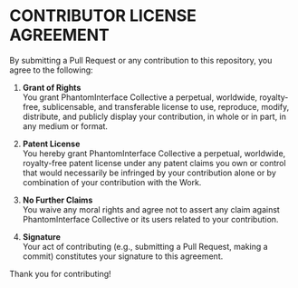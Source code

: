 # CONTRIBUTOR LICENSE AGREEMENT  

By submitting a Pull Request or any contribution to this repository, you agree to the following:

1. **Grant of Rights**  
   You grant PhantomInterface Collective a perpetual, worldwide, royalty-free, sublicensable, and transferable license to use, reproduce, modify, distribute, and publicly display your contribution, in whole or in part, in any medium or format.

2. **Patent License**  
   You hereby grant PhantomInterface Collective a perpetual, worldwide, royalty-free patent license under any patent claims you own or control that would necessarily be infringed by your contribution alone or by combination of your contribution with the Work.

3. **No Further Claims**  
   You waive any moral rights and agree not to assert any claim against PhantomInterface Collective or its users related to your contribution.

4. **Signature**  
   Your act of contributing (e.g., submitting a Pull Request, making a commit) constitutes your signature to this agreement.

Thank you for contributing!
